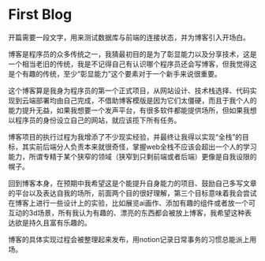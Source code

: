 # First Blog

开篇需要一段文字，用来测试数据库与前端的连接状态，并为博客引入开场白。

博客是程序员的众多传统之一，我猜最初目的是为了彰显能力以及分享技术，这是一个相当老旧的传统，我是不记得自己有认识哪个程序员还会写博客，但我觉得这是个有趣的传统，至少“彰显能力”这个要素对于一个新手来说很重要。

这个博客算是我身为程序员的第一个正式项目，从网站设计、技术栈选择、代码实现到云端部署均由自己完成，不借助博客模版是因为它们太僵硬，而且于我个人的能力提升无益，如果我想要一个发声平台，有很多软件都能提供场所，但如果我想以程序员的身份设立自己的网站，就应该揽下所有任务。

博客项目的执行过程为我增添了不少现实经验，并最终让我得以实现“全栈”的目标，其实前后端分人负责本来就很奇怪，掌握web全栈不应该会超出一个人的学习能力，所谓专精于某个狭窄的领域（狭窄到只剩前端或者后端）更像是自我设限的幌子。

回到博客本身，在预期中我希望这是个能提升自身能力的项目、鼓励自己多写文章的平台以及表达自我的场所，前面两个目的很好理解，第三个目标意味着我会尝试在博客上进行一些设计上的实验，比如展览ai画作、添加有趣的组件或者放一个可互动的3d场景，所有我认为有趣的、漂亮的东西都会被放上博客，我希望这种表达欲是持久且富有乐趣的。

博客的具体实现过程会被整理起来发布，用notion记录日常事务的习惯总能派上用场。